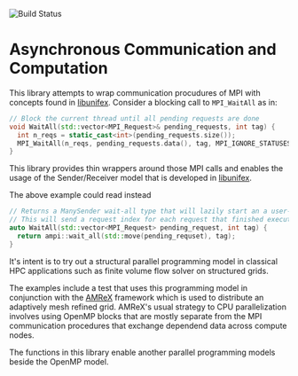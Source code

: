 ![Build Status](https://github.com/maikel/async_mpi/actions/workflows/cmake.yml/badge.svg)

# Asynchronous Communication and Computation

This library attempts to wrap communication procudures of MPI with concepts found in [libunifex](https://github.com/facebookexperimental/libunifex).
Consider a blocking call to `MPI_WaitAll` as in:

```cpp
// Block the current thread until all pending requests are done
void WaitAll(std::vector<MPI_Request>& pending_requests, int tag) {
  int n_reqs = static_cast<int>(pending_requests.size());
  MPI_WaitAll(n_reqs, pending_requests.data(), tag, MPI_IGNORE_STATUSES);
}
```

This library provides thin wrappers around those MPI calls and enables the usage of the Sender/Receiver model that is developed in [libunifex](https://github.com/facebookexperimental/libunifex).

The above example could read instead
```cpp
// Returns a ManySender wait-all type that will lazily start an a user-defined specified executor thread.
// This will send a request index for each request that finished execution
auto WaitAll(std::vector<MPI_Request> pending_request, int tag) {
  return ampi::wait_all(std::move(pending_requset), tag);
}
```

It's intent is to try out a structural parallel programming model in classical HPC applications such as finite volume flow solver on structured grids.

The examples include a test that uses this programming model in conjunction with the [AMReX](https://github.com/AMReX-Codes/amrex) framework which is used to distribute an adaptively mesh refined grid. 
AMReX's usual strategy to CPU parallelization involves using OpenMP blocks that are mostly separate from the MPI communication procedures that exchange dependend data across compute nodes.

The functions in this library enable another parallel programming models beside the OpenMP model.
